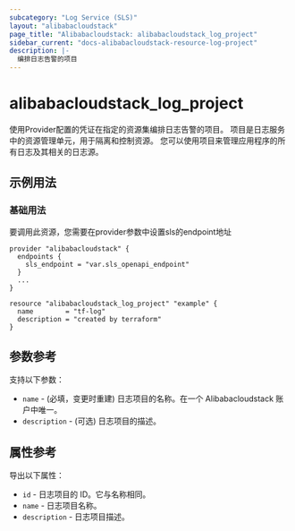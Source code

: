 ```yaml
---
subcategory: "Log Service (SLS)"
layout: "alibabacloudstack"
page_title: "Alibabacloudstack: alibabacloudstack_log_project"
sidebar_current: "docs-alibabacloudstack-resource-log-project"
description: |-
  编排日志告警的项目
---
```


# alibabacloudstack_log_project

使用Provider配置的凭证在指定的资源集编排日志告警的项目。
项目是日志服务中的资源管理单元，用于隔离和控制资源。
您可以使用项目来管理应用程序的所有日志及其相关的日志源。

## 示例用法

### 基础用法
要调用此资源，您需要在provider参数中设置sls的endpoint地址
```
provider "alibabacloudstack" {
  endpoints {
    sls_endpoint = "var.sls_openapi_endpoint"
  }
  ...
}

resource "alibabacloudstack_log_project" "example" {
  name        = "tf-log"
  description = "created by terraform"
}
```


## 参数参考

支持以下参数：

* `name` - (必填，变更时重建) 日志项目的名称。在一个 Alibabacloudstack 账户中唯一。
* `description` - (可选) 日志项目的描述。


## 属性参考

导出以下属性：

* `id` - 日志项目的 ID。它与名称相同。
* `name` - 日志项目名称。
* `description` - 日志项目描述。